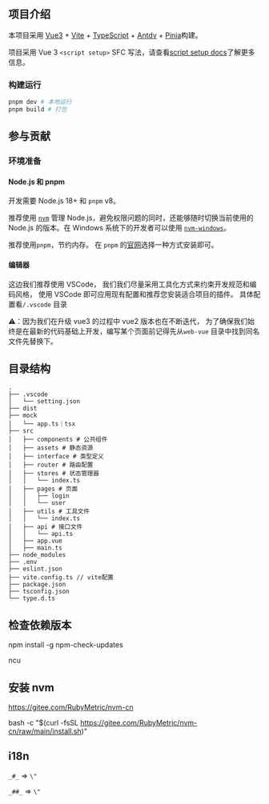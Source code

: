 ## 项目介绍

本项目采用 [Vue3](https://cn.vuejs.org/guide/introduction.html#what-is-vue) + [Vite](https://vitejs.dev/) + [TypeScript](https://www.typescriptlang.org/) + [Antdv](https://antdv.com/docs/vue/getting-started-cn) + [Pinia](https://pinia.vuejs.org/)构建。

项目采用 Vue 3 `<script setup>` SFC 写法，请查看[script setup docs](https://v3.vuejs.org/api/sfc-script-setup.html#sfc-script-setup)了解更多信息。

### 构建运行

```bash
pnpm dev # 本地运行
pnpm build # 打包
```

## 参与贡献

### 环境准备

#### Node.js 和 pnpm

开发需要 Node.js 18+ 和 `pnpm` v8。

推荐使用 [`nvm`](https://github.com/nvm-sh/nvm) 管理 Node.js，避免权限问题的同时，还能够随时切换当前使用的 Node.js 的版本。在 Windows 系统下的开发者可以使用 [`nvm-windows`](https://github.com/coreybutler/nvm-windows)。

推荐使用`pnpm`，节约内存。 在 `pnpm` 的[官网](https://pnpm.io/installation)选择一种方式安装即可。

#### 编辑器

这边我们推荐使用 VSCode， 我们我们尽量采用工具化方式来约束开发规范和编码风格， 使用 VSCode 即可应用现有配置和推荐您安装适合项目的插件。 具体配置看`/.vscode` 目录

⚠️：因为我们在升级 vue3 的过程中 vue2 版本也在不断迭代， 为了确保我们始终是在最新的代码基础上开发，编写某个页面前记得先从`web-vue` 目录中找到同名文件先替换下。

## 目录结构

```
.
├── .vscode
│   └── setting.json
├── dist
├── mock
│   └── app.ts｜tsx
├── src
│   ├── components # 公共组件
│   ├── assets # 静态资源
│   ├── interface # 类型定义
│   ├── router # 路由配置
│   ├── stores # 状态管理器
│   │   └── index.ts
│   ├── pages # 页面
│   │   ├── login
│   │   └── user
│   ├── utils # 工具文件
│   │   └── index.ts
│   ├── api # 接口文件
│   │   └── api.ts
│   ├── app.vue
│   ├── main.ts
├── node_modules
├── .env
├── eslint.json
├── vite.config.ts // vite配置
├── package.json
├── tsconfig.json
└── type.d.ts
```

## 检查依赖版本

npm install -g npm-check-updates

ncu

## 安装 nvm

https://gitee.com/RubyMetric/nvm-cn

bash -c "$(curl -fsSL https://gitee.com/RubyMetric/nvm-cn/raw/main/install.sh)"

## i18n

`_#_` => `\"`

`_##_` => `\"`
